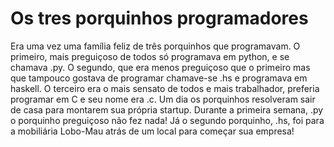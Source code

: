 # Os tres porquinhos programadores

Era uma vez uma família feliz de três porquinhos que programavam. O primeiro, mais preguiçoso de todos só programava em python, e se chamava .py. O segundo, que era menos preguiçoso que o primeiro mas que tampouco gostava de programar chamave-se .hs e programava em haskell. O terceiro era o mais sensato de todos e mais trabalhador, preferia programar em C e seu nome era .c. Um dia os porquinhos resolveram sair de casa para montarem sua própria startup.
Durante a primeira semana, .py o porquinho preguiçoso não fez nada! Já o segundo porquinho, .hs, foi para a mobiliária Lobo-Mau atrás de um local para começar sua empresa!
